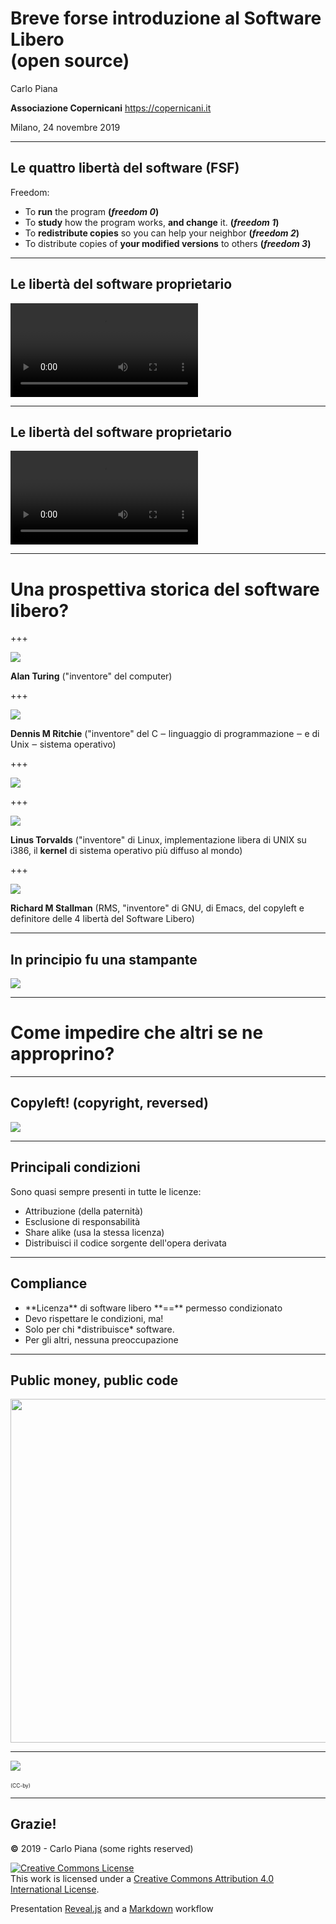 # Breve forse introduzione al Software Libero <br/>(open source)

Carlo Piana

**Associazione Copernicani**
  https://copernicani.it

Milano, 24 novembre 2019

---

## Le quattro libertà del software (FSF)

Freedom:

- To **run** the program
  <strong><span class="fragment">(_freedom 0_)</span></strong>
- To **study** how the program works, **and change** it.
  <strong><span class="fragment">(_freedom 1_)</span></strong>
- To **redistribute copies** so you can help your neighbor
  <strong><span class="fragment">(_freedom 2_)</span></strong>
- To distribute copies of **your modified versions** to others
  <strong><span class="fragment">(_freedom 3_)</span></strong>

---
<!-- .slide: data-transition="none" -->

## Le libertà del software proprietario

<video class="fragment center-img" src="assets/intervallo.mp4"></video>

---
<!-- .slide: data-transition="none" -->
## Le libertà del software proprietario


<video class="center-img" data-autoplay src="assets/intervallo.mp4"></video>

---

# Una prospettiva storica del software libero?

+++


<img class="center-img" src="assets/alan_turing.jpg" />

<span class="fragment">**Alan Turing** ("inventore" del computer)</span>

+++

<img class="center-img" src="assets/dennisritchie5.jpg" style="max-height=500px;"  />

<span class="fragment">**Dennis M Ritchie** ("inventore" del C ‒ linguaggio di programmazione ‒ e di Unix ‒ sistema operativo)</span>

+++

<img class="center-img-large" src="assets/linux.png"  />

+++

<img class="center-img" src="assets/torvalds.jpg"  />

<span class="fragment"> **Linus Torvalds** ("inventore" di Linux, implementazione libera di UNIX su i386, il **kernel** di sistema operativo più diffuso al mondo)</span>

+++

<img class="center-img" src="assets/stallman.jpg"  />

<span class="fragment"> **Richard M Stallman** (RMS, "inventore" di GNU, di Emacs, del copyleft e definitore delle 4 libertà del Software Libero)</span>

---

## In principio fu una stampante

<img class="center-img" src="assets/printer.jpg"  />

---

# Come impedire che altri se ne approprino?

---
<!-- .slide: data-transition="fade" -->

## Copyleft! (copyright, reversed)

<img class="center-img" src="assets/lock_copyleft.jpg"  />


---

## Principali condizioni

Sono quasi sempre presenti in tutte le licenze:

* Attribuzione (della paternità)
* Esclusione di responsabilità
* Share alike (usa la stessa licenza) <i class="fa fa-copyright fa-flip-horizontal fa-strong"></i>
* Distribuisci il codice sorgente dell'opera derivata <i class="fa fa-copyright fa-flip-horizontal fa-strong"></i>

---
<!-- .slide: data-transition="convex" -->
## Compliance

<ul>
<li > **Licenza** di software libero **==** permesso condizionato</li>
<li class="fragment"> Devo rispettare le condizioni, <span class="fragment">ma!</span></li>
<li class="fragment"> Solo per chi *distribuisce* software. </li>
<li class="fragment"> Per gli altri, nessuna preoccupazione</li>
</ul>

---
## Public money, public code

<img class="fragment center-img-large" src="assets/PMPC_sticker_v1.svg" style="height: 550px;" />

---
<!-- .slide: data-transition="zoom" -->

<img class="center-img" src="assets/book_piana.jpg" />

<p style="font-size: 0.6em;"><https://www.ledizioni.it/prodotto/c-piana-open-source-software-libero-altre-liberta/><br /> <https://it.wikisource.org/wiki/Open_source,_software_libero_e_altre_libertà> (CC-by)</p>


---

<!--
/* --- */

## Where to find out more (advertisement)

<img class="center-img" src="assets/book_piana.jpg" />

-->

## Grazie!

<div class="bottom">
<p><strong class="fa-green">©</strong> 2019 - Carlo Piana (some rights reserved) </p>
<p><a rel="license" href="http://creativecommons.org/licenses/by/4.0/"><img alt="Creative Commons License" style="border-width:0" src="https://i.creativecommons.org/l/by/4.0/88x31.png" /></a><br />This work is licensed under a <a rel="license" href="http://creativecommons.org/licenses/by/4.0/">Creative Commons Attribution 4.0 International License</a>.
</p>

Presentation [Reveal.js][81aa3153] and a [Markdown](https://daringfireball.net/projects/markdown/syntax) workflow

</div>

  [81aa3153]: https://revealjs.com/ "Reveal"
